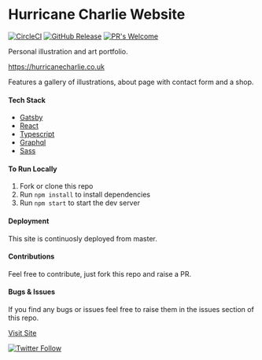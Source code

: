 # Hurricane Charlie Website

[![CircleCI](https://circleci.com/gh/chazmcgrill/hurricane-charlie-website/tree/master.svg?style=svg)](https://circleci.com/gh/chazmcgrill/hurricane-charlie-website/tree/master)
[![GitHub Release](https://img.shields.io/github/v/release/chazmcgrill/hurricane-charlie-website)]()
[![PR's Welcome](https://img.shields.io/badge/PRs-welcome-brightgreen.svg?style=flat)](http://makeapullrequest.com)

Personal illustration and art portfolio.

https://hurricanecharlie.co.uk

Features a gallery of illustrations, about page with contact form and a shop.

#### Tech Stack
- [Gatsby](https://www.gatsbyjs.org/)
- [React](https://reactjs.org/)
- [Typescript](https://www.typescriptlang.org/)
- [Graphql](https://graphql.org/)
- [Sass](https://sass-lang.com/)

#### To Run Locally

1. Fork or clone this repo
2. Run `npm install` to install dependencies
3. Run `npm start` to start the dev server

#### Deployment

This site is continuosly deployed from master.

#### Contributions

Feel free to contribute, just fork this repo and raise a PR.

#### Bugs & Issues

If you find any bugs or issues feel free to raise them in the issues section of this repo.

[Visit Site](https://hurricanecharlie.co.uk)

[![Twitter Follow](https://img.shields.io/twitter/follow/hurricanechaz.svg?style=social)](https://twitter.com/hurricanechaz)
